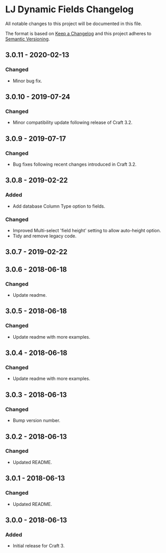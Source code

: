 # LJ Dynamic Fields Changelog

All notable changes to this project will be documented in this file.

The format is based on [Keep a Changelog](http://keepachangelog.com/) and this project adheres to [Semantic Versioning](http://semver.org/).

## 3.0.11 - 2020-02-13
### Changed
- Minor bug fix.

## 3.0.10 - 2019-07-24
### Changed
- Minor compatibility update following release of Craft 3.2.

## 3.0.9 - 2019-07-17
### Changed
- Bug fixes following recent changes introduced in Craft 3.2.

## 3.0.8 - 2019-02-22
### Added
- Add database Column Type option to fields.
### Changed
- Improved Multi-select 'field height' setting to allow auto-height option.
- Tidy and remove legacy code.

## 3.0.7 - 2019-02-22

## 3.0.6 - 2018-06-18
### Changed
- Update readme.

## 3.0.5 - 2018-06-18
### Changed
- Update readme with more examples.

## 3.0.4 - 2018-06-18
### Changed
- Update readme with more examples.

## 3.0.3 - 2018-06-13
### Changed
- Bump version number.

## 3.0.2 - 2018-06-13
### Changed
- Updated README.

## 3.0.1 - 2018-06-13
### Changed
- Updated README.

## 3.0.0 - 2018-06-13
### Added
- Initial release for Craft 3.
